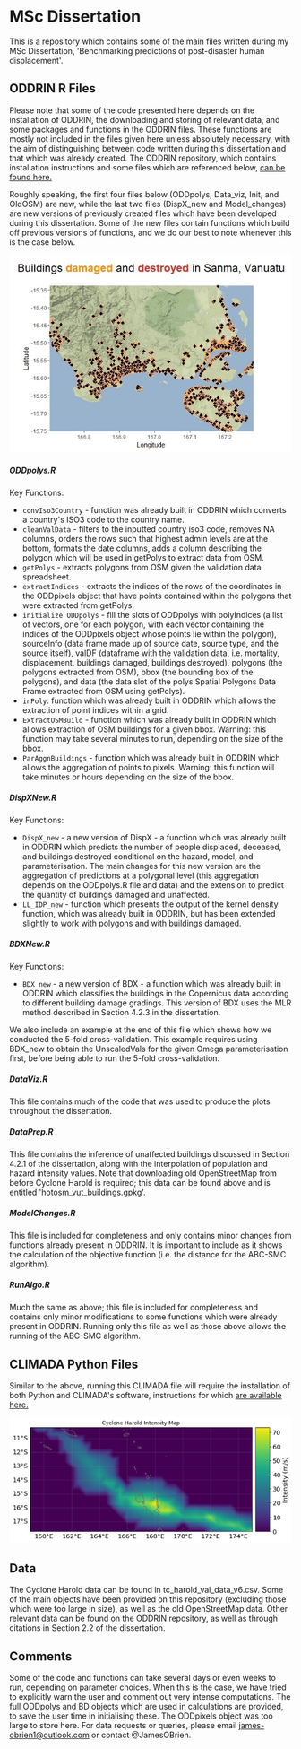 # MSc Dissertation
This is a repository which contains some of the main files written during my MSc Dissertation, 'Benchmarking predictions of post-disaster human displacement'.

## ODDRIN R Files
Please note that some of the code presented here depends on the installation of ODDRIN, the downloading and storing of relevant data, and some packages and functions in the ODDRIN files. These functions are mostly not included in the files given here unless absolutely necessary, with the aim of distinguishing between code written during this dissertation and that which was already created. The ODDRIN repository, which contains installation instructions and some files which are referenced below, [can be found here.]

Roughly speaking, the first four files below (ODDpolys, Data_viz, Init, and OldOSM) are new, while the last two files (DispX_new and Model_changes) are new versions of previously created files which have been developed during this dissertation. Some of the new files contain functions which build off previous versions of functions, and we do our best to note whenever this is the case below. 

![plot](./Sanma.jpeg)

##### ODDpolys.R

Key Functions:
- `convIso3Country` - function was already built in ODDRIN which converts a country's ISO3 code to the country name.
- `cleanValData` - filters to the inputted country iso3 code, removes NA columns, orders the rows such that highest admin levels are at the  bottom, formats the date columns, adds a column describing the polygon which will be used in getPolys to extract data from OSM.
- `getPolys` - extracts polygons from OSM given the validation data spreadsheet.
- `extractIndices` - extracts the indices of the rows of the coordinates in the ODDpixels object that have points contained within the polygons that were extracted from getPolys.
- `initialize ODDpolys` - fill the slots of ODDpolys with polyIndices (a list of vectors, one for each polygon, with each vector containing the indices of the ODDpixels object whose points lie within the polygon), sourceInfo (data frame made up of source date, source type, and the source itself), valDF (dataframe with the validation data, i.e. mortality, displacement, buildings damaged, buildings destroyed), polygons (the polygons extracted from OSM), bbox (the bounding box of the polygons), and data (the data slot of the polys Spatial Polygons Data Frame extracted from OSM using getPolys).
- `inPoly`: function which was already built in ODDRIN which allows the extraction of point indices within a grid.
- `ExtractOSMBuild` - function which was already built in ODDRIN which allows extraction of OSM buildings for a given bbox. Warning: this function may take several minutes to run, depending on the size of the bbox.
- `ParAggnBuildings` - function which was already built in ODDRIN which allows the aggregation of points to pixels. Warning: this function will take minutes or hours depending on the size of the bbox.

##### DispXNew.R

Key Functions:
- `DispX_new` - a new version of DispX - a function which was already built in ODDRIN which predicts the number of people displaced, deceased, and buildings destroyed conditional on the hazard, model, and parameterisation. The main changes for this new version are the aggregation of predictions at a polygonal level (this aggregation depends on the ODDpolys.R file and data) and the extension to predict the quantity of buildings damaged and unaffected.
- `LL_IDP_new` - function which presents the output of the kernel density function, which was already built in ODDRIN, but has been extended slightly to work with polygons and with buildings damaged.

##### BDXNew.R

Key Functions:
- `BDX_new` - a new version of BDX - a function which was already built in ODDRIN which classifies the buildings in the Copernicus data according to different building damage gradings. This version of BDX uses the MLR method described in Section 4.2.3 in the dissertation. 

We also include an example at the end of this file which shows how we conducted the 5-fold cross-validation. This example requires using BDX_new to obtain the UnscaledVals for the given Omega parameterisation first, before being able to run the 5-fold cross-validation.

##### DataViz.R

This file contains much of the code that was used to produce the plots throughout the dissertation. 

##### DataPrep.R

This file contains the inference of unaffected buildings discussed in Section 4.2.1 of the dissertation, along with the interpolation of population and hazard intensity values. Note that downloading old OpenStreetMap from before Cyclone Harold is required; this data can be found above and is entitled 'hotosm_vut_buildings.gpkg'.

##### ModelChanges.R

This file is included for completeness and only contains minor changes from functions already present in ODDRIN. It is important to include as it shows the calculation of the objective function (i.e. the distance for the ABC-SMC algorithm).

##### RunAlgo.R

Much the same as above; this file is included for completeness and contains only minor modifications to some functions which were already present in ODDRIN. Running only this file as well as those above allows the running of the ABC-SMC algorithm.

## CLIMADA Python Files

Similar to the above, running this CLIMADA file will require the installation of both Python and CLIMADA's software, instructions for which [are available here.]

![plot](./IntensityMap.png)

## Data

The Cyclone Harold data can be found in tc_harold_val_data_v6.csv. Some of the main objects have been provided on this repository (excluding those which were too large in size), as well as the old OpenStreetMap data. Other relevant data can be found on the ODDRIN repository, as well as through citations in Section 2.2 of the dissertation.

## Comments
Some of the code and functions can take several days or even weeks to run, depending on parameter choices. When this is the case, we have tried to explicitly warn the user and comment out very intense computations. The full ODDpolys and BD objects which are used in calculations are provided, to save the user time in initialising these. The ODDpixels object was too large to store here. For data requests or queries, please email james-obrien1@outlook.com or contact @JamesOBrien.

[can be found here.]: https://github.com/hamishwp/ODDRIN

[are available here.]: https://climada-python.readthedocs.io/en/v3.2.0/guide/Guide_Installation.html

[@JamesOBrien]: https://www.linkedin.com/in/james-obrien1/
